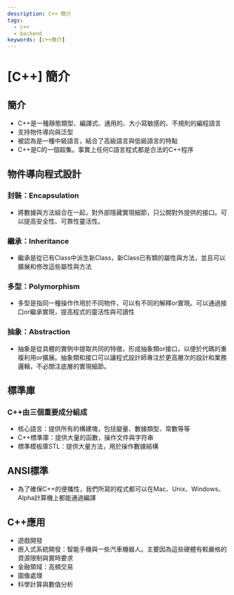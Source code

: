 ```yaml
---
description: C++ 簡介
tags:
  - c++
  - backend
keywords: [c++簡介]
---
```


# [C++] 簡介
## 簡介
* C++是一種靜態類型、編譯式、通用的、大小寫敏感的、不規則的編程語言
* 支持物件導向與泛型
* 被認為是一種中級語言，結合了高級語言與低級語言的特點
* C++是C的一個超集。事實上任何C語言程式都是合法的C++程序

## 物件導向程式設計
### 封裝：Encapsulation
* 將數據與方法組合在一起，對外部隱藏實現細節，只公開對外提供的接口。可以提高安全性、可靠性靈活性。

### 繼承：Inheritance
* 繼承是從已有Class中派生新Class，新Class已有類的屬性與方法，並且可以擴展和修改這些屬性與方法

### 多型：Polymorphism
* 多型是指同一種操作作用於不同物件，可以有不同的解釋or實現。可以通過接口or繼承實現，提高程式的靈活性與可讀性

### 抽象：Abstraction
* 抽象是從具體的實例中提取共同的特徵，形成抽象類or接口，以便於代碼的重複利用or擴展。抽象類和接口可以讓程式設計師專注於更高層次的設計和業務邏輯，不必關注底層的實現細節。

## 標準庫
### C++由三個重要成分組成
* 核心語言：提供所有的構建塊，包括變量、數據類型、常數等等
* C++標準庫：提供大量的函數，操作文件與字符串
* 標準模板庫STL：提供大量方法，用於操作數據結構

## ANSI標準
* 為了確保C++的便攜性，我們所寫的程式都可以在Mac、Unix、Windows、Alpha計算機上都能通過編譯

## C++應用
* 遊戲開發
* 嵌入式系統開發：智能手機與一些汽車機器人。主要因為這些硬體有較嚴格的資源限制與實時要求
* 金融領域：高頻交易
* 圖像處理
* 科學計算與數值分析


















